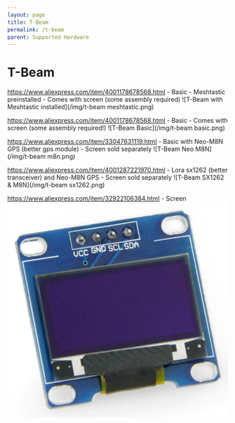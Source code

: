 ```yaml
---
layout: page
title: T-Beam
permalink: /t-beam
parent: Supported Hardware
---
```


# T-Beam

https://www.aliexpress.com/item/4001178678568.html - Basic - Meshtastic preinstalled - Comes with screen (some assembly required)
![T-Beam with Meshtastic installed](/img/t-beam meshtastic.png)

https://www.aliexpress.com/item/4001178678568.html - Basic - Comes with screen (some assembly required!)
![T-Beam Basic](/img/t-beam basic.png)

https://www.aliexpress.com/item/33047631119.html - Basic with Neo-M8N GPS (better gps module) - Screen sold separately
![T-Beam Neo M8N](/img/t-beam m8n.png)

https://www.aliexpress.com/item/4001287221970.html - Lora sx1262 (better transceiver) and Neo-M8N GPS - Screen sold separately
![T-Beam SX1262 & M8N](/img/t-beam sx1262.png)

https://www.aliexpress.com/item/32922106384.html - Screen
![Screen](/img/screen.png)
